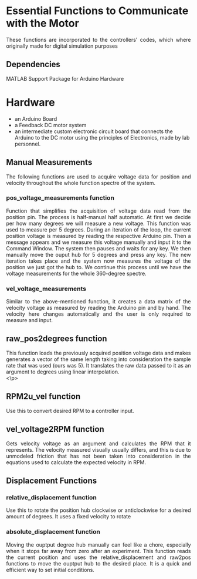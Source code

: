 # Essential Functions to Communicate with the Motor 
<p align=justify> These functions are incorporated to the controllers' codes, which where originally made for digital simulation purposes<br> </p>

## Dependencies
MATLAB Support Package for Arduino Hardware

# Hardware
- an Arduino Board 
- a Feedback DC motor system
- an intermediate custom electronic circuit board that connects the Arduino to the DC motor using the principles of Electronics, made by lab personnel.

## Manual Measurements 
<p align=justify> The following functions are used to acquire voltage data for position and velocity throughout the whole function spectre of the system.<br></p>

### pos_voltage_measurements function
<p align=justify>Function that simplifies the acquisition of voltage data read from the position pin. The process is half-manual half automatic. At first we decide per how many degrees we will measure a new voltage. This function was used to measure per 5 degrees.
During an iteration of the loop, the current position voltage is measured by reading the respective Arduino pin. Then a message appears and we measure this voltage manually and input it to the Command Window. The system then pauses and waits for any key. We then manually move the ouput hub for 5 degrees and press any key. The new iteration takes place and the system now measures the voltage of the position we just got the hub to. We continue this process until we have the voltage measurements for the whole 360-degree spectre.<br></p>

### vel_voltage_measurements
<p align = justify> Similar to the above-mentioned function, it creates a data matrix of the velocity voltage as measured by reading the Arduino pin and by hand. The velocity here changes automatically and the user is only required to measure and input.<br> </p>

## raw_pos2degrees function
<p align=justify>This function loads the previously acquired position voltage data and makes generates a vector of the same length taking into consideration the sample rate that was used (ours was 5). It translates the raw data passed to it as an argument to degrees using linear interpolation.  <br> <\p>

## RPM2u_vel function
<p align=justify>Use this to convert desired RPM to a controller input.<br></p>

## vel_voltage2RPM function
<p align = justify> Gets velocity voltage as an argument and calculates the RPM that it represents. The velocity measured visually usually differs, and this is due to unmodeled friction that has not been taken into consideration in the equations used to calculate the  expected velocity in RPM.<br> </p>

## Displacement Functions

### relative_displacement function
<p align = justify> Use this to rotate the position hub clockwise or anticlockwise for a desired amount of degrees. It uses a fixed velocity to rotate <br></p>

### absolute_displacement function
<p align = justify> Moving the ouptput degree hub manually can feel like a chore, especially when it stops far away from zero after an experiment. This function reads the current position and uses the relative_displacement and raw2pos functions to move the ouptput hub to the desired place. It is a quick and efficient way to set initial conditions.<br></p>
